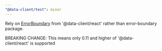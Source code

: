 ```yaml
---
"@data-client/test": minor
---
```


Rely on [ErrorBoundary](https://dataclient.io/docs/api/ErrorBoundary) from '@data-client/react' rather than error-boundary package.

BREAKING CHANGE: This means only 0.11 and higher of '@data-client/react' is supported
